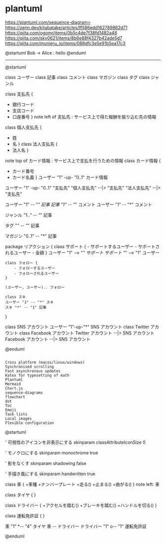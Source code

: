 # plantuml

https://plantuml.com/sequence-diagram>
<https://zenn.dev/kitabatake/articles/ff586edd162789862d71>
<https://qiita.com/ogomr/items/0b5c4de7f38fd1482a48>
<https://qiita.com/sky0621/items/8b6e88f4327b42ade5d7>
<https://qiita.com/munieru_jp/items/088dfc3e5e91b5ea17c3>

@startuml
Bob -> Alice : hello
@enduml

---

@startuml

class ユーザー
class 記事
class コメント
class マガジン
class タグ
class ジャンル

class 支払先 {

- 銀行コード
- 支店コード
- 口座番号
  }
  note left of 支払先 : サービス上で得た報酬を振り込む先の情報

class 個人支払先 {

- 姓
- 名
  }
  class 法人支払先 {
- 法人名
  }

note top of カード情報 : サービス上で支払を行うための情報
class カード情報 {

- カード番号
- カード名義
  }
  ユーザー "1" -up- "0..1" カード情報

ユーザー "1" -up- "0..1" "支払先"
"個人支払先" --|> "支払先"
"法人支払先" --|> "支払先"

ユーザー "1" -- "_" 記事
記事 "1" -- "_" コメント
ユーザー "1" -- "\*" コメント

ジャンル "1.._" -- "_" 記事

タグ "_" -- "_" 記事

マガジン "0..1" -- "\*" 記事

package リアクション {
class サポート { - サポートするユーザー - サポートされるユーザー - 金額
}
ユーザー "1" --> "_" サポート
サポート "_" --> "1" ユーザー

    class フォロー {
        - フォローするユーザー
        - フォローされるユーザー
    }

    (ユーザー, ユーザー).. フォロー

    class スキ
    ユーザー "1" -- "*" スキ
    スキ "*" -- "1" 記事

}

class SNS アカウント
ユーザー "1"-up-"\*" SNS アカウント
class Twitter アカウント
class Facebook アカウント
Twitter アカウント --|> SNS アカウント
Facebook アカウント --|> SNS アカウント

@enduml

```

Cross platform (macos/linux/windows)
Synchronised scrolling
Fast asynchronous updates
Katex for typesetting of math
Plantuml
Mermaid
Chart.js
sequence-diagrams
flowchart
dot
Toc
Emoji
Task lists
Local images
Flexible configuration

```

@startuml

' 可視性のアイコンを非表示にする
skinparam classAttributeIconSize 0

' モノクロにする
skinparam monochrome true

' 影をなくす
skinparam shadowing false

' 手描き風にする
skinparam handwritten true

class 車 { +車種 +ナンバープレート +走る() +止まる() +曲がる()
}
note left: 車

class タイヤ {
}

class ドライバー { +アクセルを踏む() +ブレーキを踏む() +ハンドルを切る()
}

class 運転免許証 {
}

車 "1" \*-- "4" タイヤ
車 -- ドライバー
ドライバー "1" o-- "1" 運転免許証

@enduml
